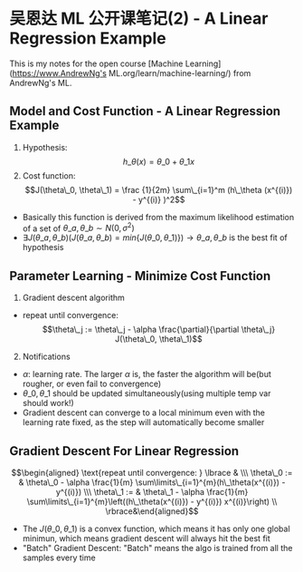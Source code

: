 # 吴恩达 ML 公开课笔记(2) - A Linear Regression Example


This is my notes for the open course [Machine Learning](https://www.AndrewNg's ML.org/learn/machine-learning/) from AndrewNg's ML.

<!--more-->

## Model and Cost Function - A Linear Regression Example
1. Hypothesis: $$h\_\theta(x) = \theta\_0 + {\theta\_1}x$$
2. Cost function: $$J(\theta\_0, \theta\_1) = \frac {1}{2m} \sum\_{i=1}^m (h\_\theta (x^{(i)}) - y^{(i)} )^2$$
 - Basically this function is derived from the maximum likelihood estimation of a set of $\theta\_a, \theta\_b \sim N(0, \sigma^2)$
 - $\exists J(\theta\_a, \theta\_b) (J(\theta\_a, \theta\_b) = min \lbrace J(\theta\_0, \theta\_1) \rbrace ) \to \theta\_a, \theta\_b$ is the best fit of hypothesis

## Parameter Learning - Minimize Cost Function
1. Gradient descent algorithm 
 - repeat until convergence:$$\theta\_j := \theta\_j - \alpha \frac{\partial}{\partial \theta\_j} J(\theta\_0, \theta\_1)$$
2. Notifications
 - $\alpha$: learning rate. The larger $\alpha$ is, the faster the algorithm will be(but rougher, or even fail to convergence)
 - $\theta\_0, \theta\_1$ should be updated simultaneously(using multiple temp var should work!)
 - Gradient descent can converge to a local minimum even with the learning rate fixed, as the step will automatically become smaller

## Gradient Descent For Linear Regression
$$\begin{aligned} \text{repeat until convergence: } \lbrace & \\\ \theta\_0 := & \theta\_0 - \alpha \frac{1}{m} \sum\limits\_{i=1}^{m}(h\_\theta(x^{(i)}) - y^{(i)}) \\\ \theta\_1 := & \theta\_1 - \alpha \frac{1}{m} \sum\limits\_{i=1}^{m}\left((h\_\theta(x^{(i)}) - y^{(i)}) x^{(i)}\right) \\ \rbrace&\end{aligned}$$
 - The $J(\theta\_0, \theta\_1)$ is a convex function, which means it has only one global minimun, which means gradient descent will always hit the best fit
 - "Batch" Gradient Descent: "Batch" means the algo is trained from all the samples every time

